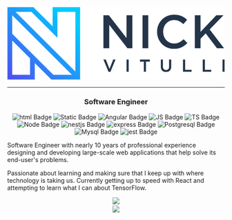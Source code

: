 
<p align="center">
  <picture>
  <source media="(prefers-color-scheme: dark)" srcset="https://raw.githubusercontent.com/nvitulli71/nvitulli71/main/images/2%20transparent.png">
  <img src="https://raw.githubusercontent.com/nvitulli71/nvitulli71/main/images/1%20transparent.png">
</picture>
</p>
<hr>
<h3 align="center">Software Engineer</h3>

<p align="center">
  <img alt="html Badge" src="https://img.shields.io/badge/HTML5-E34F26?logo=html5&logoColor=%23FFFFFF&labelColor=%23E34F26">
<img alt="Static Badge" src="https://img.shields.io/badge/Sass-CC6699?logo=sass&logoColor=%23FFFFFF&labelColor=%23CC6699">

  <img alt="Angular Badge" src="https://img.shields.io/badge/Angular-0F0F11?logo=angular&logoColor=%23FFFFFF&labelColor=%230F0F11">
  <img alt="JS Badge" src="https://img.shields.io/badge/JavaScript-F7DF1E?logo=javascript&logoColor=%23000000&labelColor=%23F7DF1E">
  <img alt="TS Badge" src="https://img.shields.io/badge/TypeScript-3178C6?logo=typescript&logoColor=%23FFFFFF&labelColor=%233178C6">
  <img alt="Node Badge" src="https://img.shields.io/badge/Node.js-339933?logo=node.js&logoColor=%23FFFFFF&labelColor=%23339933">
  <img alt="nestjs Badge" src="https://img.shields.io/badge/NestJS-E0234E?logo=nestjs&logoColor=%23FFFFFF&labelColor=%23E0234E">
  <img alt="express Badge" src="https://img.shields.io/badge/Express-000000?logo=express&logoColor=%23FFFFFF&labelColor=%23000000">
  <img alt="Postgresql Badge" src="https://img.shields.io/badge/PostgreSQL-4169E1?logo=postgresql&logoColor=%23FFFFFF&labelColor=%234169E1">
  <img alt="Mysql Badge" src="https://img.shields.io/badge/MySQL-4479A1?logo=mysql&logoColor=%23FFFFFF&labelColor=%234479A1">
  <img alt="jest Badge" src="https://img.shields.io/badge/Jest-C21325?logo=jest&logoColor=%23FFFFFF&labelColor=%23C21325">

</p>

<p align="left">
Software Engineer with nearly 10 years of professional experience designing and developing large-scale web applications that help solve its end-user's problems.
</p>

<p align="left">
Passionate about learning and making sure that I keep up with where technology is taking us. Currently getting up to speed with React and attempting to learn what I can about TensorFlow.
</p>

<p align="center">
  <img src="https://github-profile-summary-cards.vercel.app/api/cards/profile-details?username=nvitulli71&theme=react"></br>
  <img src="https://github-readme-stats.vercel.app/api/top-langs/?username=nvitulli71&layout=compact&theme=react">
</p>
<!--![Top Langs](https://github-readme-stats.vercel.app/api/top-langs/?username=nvitulli71&layout=compact&theme=react) -->
<!-- ![github stats](https://github-readme-stats.vercel.app/api?username=nvitulli71&show_icons=true&theme=react) -->
<!--
**nvitulli71/nvitulli71** is a ✨ _special_ ✨ repository because its `README.md` (this file) appears on your GitHub profile.

Here are some ideas to get you started:

- 🔭 I’m currently working on ...
- 🌱 I’m currently learning ...
- 👯 I’m looking to collaborate on ...
- 🤔 I’m looking for help with ...
- 💬 Ask me about ...
- 📫 How to reach me: ...
- 😄 Pronouns: ...
- ⚡ Fun fact: ...
-->
